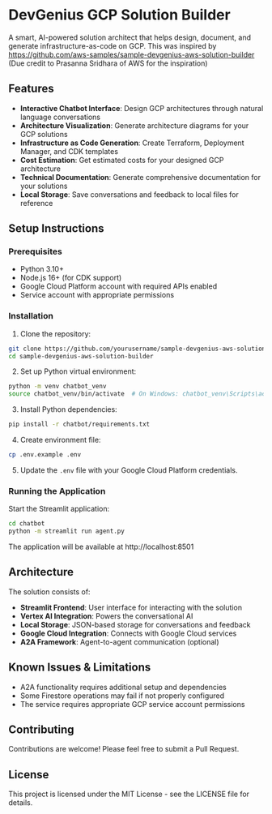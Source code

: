 # DevGenius GCP Solution Builder

A smart, AI-powered solution architect that helps design, document, and generate infrastructure-as-code on GCP. This was inspired by https://github.com/aws-samples/sample-devgenius-aws-solution-builder (Due credit to Prasanna Sridhara of AWS for the inspiration)

## Features

- **Interactive Chatbot Interface**: Design GCP architectures through natural language conversations
- **Architecture Visualization**: Generate architecture diagrams for your GCP solutions
- **Infrastructure as Code Generation**: Create Terraform, Deployment Manager, and CDK templates
- **Cost Estimation**: Get estimated costs for your designed GCP architecture
- **Technical Documentation**: Generate comprehensive documentation for your solutions
- **Local Storage**: Save conversations and feedback to local files for reference

## Setup Instructions

### Prerequisites
- Python 3.10+
- Node.js 16+ (for CDK support)
- Google Cloud Platform account with required APIs enabled
- Service account with appropriate permissions

### Installation

1. Clone the repository:
```bash
git clone https://github.com/yourusername/sample-devgenius-aws-solution-builder.git
cd sample-devgenius-aws-solution-builder
```

2. Set up Python virtual environment:
```bash
python -m venv chatbot_venv
source chatbot_venv/bin/activate  # On Windows: chatbot_venv\Scripts\activate
```

3. Install Python dependencies:
```bash
pip install -r chatbot/requirements.txt
```

4. Create environment file:
```bash
cp .env.example .env
```

5. Update the `.env` file with your Google Cloud Platform credentials.

### Running the Application

Start the Streamlit application:
```bash
cd chatbot
python -m streamlit run agent.py
```

The application will be available at http://localhost:8501

## Architecture

The solution consists of:

- **Streamlit Frontend**: User interface for interacting with the solution
- **Vertex AI Integration**: Powers the conversational AI
- **Local Storage**: JSON-based storage for conversations and feedback
- **Google Cloud Integration**: Connects with Google Cloud services
- **A2A Framework**: Agent-to-agent communication (optional)

## Known Issues & Limitations

- A2A functionality requires additional setup and dependencies
- Some Firestore operations may fail if not properly configured
- The service requires appropriate GCP service account permissions

## Contributing

Contributions are welcome! Please feel free to submit a Pull Request.

## License

This project is licensed under the MIT License - see the LICENSE file for details.
